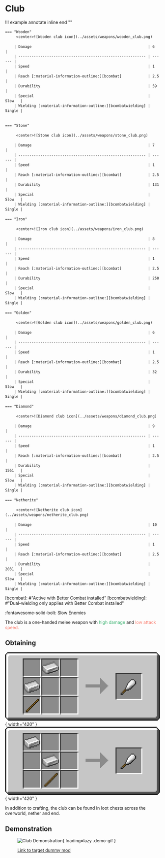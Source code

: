 # Club

!!! example annotate inline end ""

    === "Wooden"
         <center>![Wooden club icon](../assets/weapons/wooden_club.png)

        | Damage                                                     | 6      |
        | ---------------------------------------------------------- | ------ |
        | Speed                                                      | 1      |
        | Reach [:material-information-outline:][bcombat]            | 2.5    |
        | Durability                                                 | 59     |
        | Special                                                    | Slow   |
        | Wielding [:material-information-outline:][bcombatwielding] | Single |


    === "Stone"

         <center>![Stone club icon](../assets/weapons/stone_club.png)

        | Damage                                                     | 7      |
        | ---------------------------------------------------------- | ------ |
        | Speed                                                      | 1      |
        | Reach [:material-information-outline:][bcombat]            | 2.5    |
        | Durability                                                 | 131    |
        | Special                                                    | Slow   |
        | Wielding [:material-information-outline:][bcombatwielding] | Single |

    === "Iron"

         <center>![Iron club icon](../assets/weapons/iron_club.png)

        | Damage                                                     | 8      |
        | ---------------------------------------------------------- | ------ |
        | Speed                                                      | 1      |
        | Reach [:material-information-outline:][bcombat]            | 2.5    |
        | Durability                                                 | 250    |
        | Special                                                    | Slow   |
        | Wielding [:material-information-outline:][bcombatwielding] | Single |

    === "Golden"

         <center>![Golden club icon](../assets/weapons/golden_club.png)

        | Damage                                                     | 6      |
        | ---------------------------------------------------------- | ------ |
        | Speed                                                      | 1      |
        | Reach [:material-information-outline:][bcombat]            | 2.5    |
        | Durability                                                 | 32     |
        | Special                                                    | Slow   |
        | Wielding [:material-information-outline:][bcombatwielding] | Single |

    === "Diamond"

         <center>![Diamond club icon](../assets/weapons/diamond_club.png)

        | Damage                                                     | 9      |
        | ---------------------------------------------------------- | ------ |
        | Speed                                                      | 1      |
        | Reach [:material-information-outline:][bcombat]            | 2.5    |
        | Durability                                                 | 1561   |
        | Special                                                    | Slow   |
        | Wielding [:material-information-outline:][bcombatwielding] | Single |

    === "Netherite"

         <center>![Netherite club icon](../assets/weapons/netherite_club.png)

        | Damage                                                     | 10     |
        | ---------------------------------------------------------- | ------ |
        | Speed                                                      | 1      |
        | Reach [:material-information-outline:][bcombat]            | 2.5    |
        | Durability                                                 | 2031   |
        | Special                                                    | Slow   |
        | Wielding [:material-information-outline:][bcombatwielding] | Single |

[bcombat]: #"Active with Better Combat installed"
[bcombatwielding]: #"Dual-wielding only applies with Better Combat installed"

:fontawesome-solid-bolt: Slow Enemies

The club is a one-handed melee weapon with <span style="color:mediumseagreen">high damage</span> and <span style="color:salmon">low attack speed.</span>

## Obtaining

![Club Recipe](../assets/recipes/recipe_club.png){ width="420" }
![Club Recipe Alternate](../assets/recipes/recipe_club_alt.png){ width="420" }

In addition to crafting, the club can be found in loot chests across the overworld, nether and end.

## Demonstration

<figure markdown>

![Club Demonstration](../assets/gifs/club.gif){ loading=lazy .demo-gif }

  <figcaption><a href="https://modrinth.com/datapack/hit-the-dummy">Link to target dummy mod</figcaption>
</figure>
